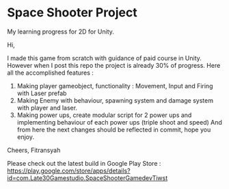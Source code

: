 # Space Shooter Project
 My learning progress for 2D for Unity.
 
 Hi,

I made this game from scratch with guidance of paid course in Unity.
However when I post this repo the project is already 30% of progress.
Here all the accomplished features : 
1. Making player gameobject, functionality : Movement, Input and Firing with Laser prefab
2. Making Enemy with behaviour, spawning system and damage system with player and laser.
3. Making power ups, create modular script for 2 power ups and implementing behaviour of each power ups (triple shoot and speed)
And from here the next changes should be reflected in commit, hope you enjoy.

Cheers, 
Fitransyah


Please check out the latest build in Google Play Store : https://play.google.com/store/apps/details?id=com.Late30Gamestudio.SpaceShooterGamedevTiwst
